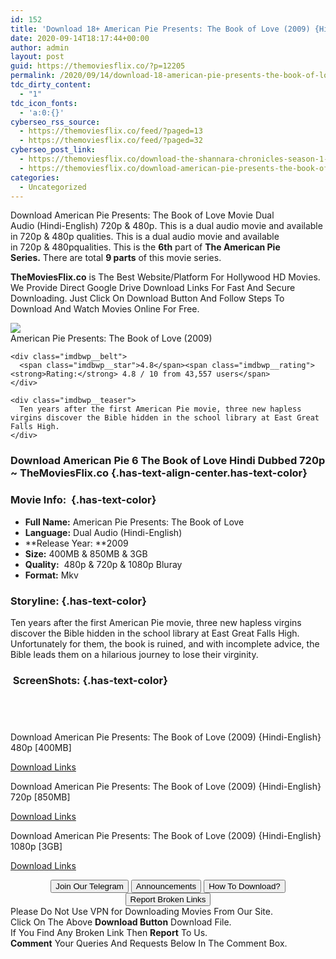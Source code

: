 ```yaml
---
id: 152
title: 'Download 18+ American Pie Presents: The Book of Love (2009) {Hindi-English} 480p [400MB] || 720p [850MB] || 1080p [3GB]'
date: 2020-09-14T18:17:44+00:00
author: admin
layout: post
guid: https://themoviesflix.co/?p=12205
permalink: /2020/09/14/download-18-american-pie-presents-the-book-of-love-2009-hindi-english-480p-400mb-720p-850mb-1080p-3gb/
tdc_dirty_content:
  - "1"
tdc_icon_fonts:
  - 'a:0:{}'
cyberseo_rss_source:
  - https://themoviesflix.co/feed/?paged=13
  - https://themoviesflix.co/feed/?paged=32
cyberseo_post_link:
  - https://themoviesflix.co/download-the-shannara-chronicles-season-1-2-hindi-english-720p/
  - https://themoviesflix.co/download-american-pie-presents-the-book-of-love-2009-hindi-480p-720p-1080p/
categories:
  - Uncategorized
---
```

Download American Pie Presents: The Book of Love&nbsp;Movie&nbsp;Dual Audio&nbsp;(Hindi-English)&nbsp;720p&nbsp;&&nbsp;480p. This is&nbsp;a&nbsp;dual audio&nbsp;movie and available in&nbsp;720p&nbsp;&&nbsp;480p&nbsp;qualities. This is&nbsp;a&nbsp;dual audio&nbsp;movie and available in&nbsp;720p&nbsp;&&nbsp;480pqualities. This is the&nbsp;**6th**&nbsp;part of&nbsp;**The American Pie Series.**&nbsp;There are total&nbsp;**9 parts**&nbsp;of this movie series.

**TheMoviesFlix.co**&nbsp;is The Best Website/Platform For Hollywood HD Movies. We Provide Direct Google Drive Download Links For Fast And Secure Downloading. Just Click On Download Button And Follow Steps To Download And Watch Movies Online For Free.

<div class="imdbwp imdbwp--movie dark">
  <div class="imdbwp__thumb">
    <a class="imdbwp__link" target="_blank" title="American Pie Presents: The Book of Love" href="https://www.imdb.com/title/tt1407050/" rel="nofollow noopener noreferrer"><img class="imdbwp__img" src="https://m.media-amazon.com/images/M/MV5BZTZiOTQ2MGUtMDk3Mi00NmUzLWJmMGYtZmE1MzFiNDU4NjM2XkEyXkFqcGdeQXVyMTY5Nzc4MDY@._V1_SX300.jpg" /></a>
  </div>
  
  <div class="imdbwp__content">
    <div class="imdbwp__header">
      <span class="imdbwp__title">American Pie Presents: The Book of Love</span> (2009)
    </div>
    
    <div class="imdbwp__belt">
      <span class="imdbwp__star">4.8</span><span class="imdbwp__rating"><strong>Rating:</strong> 4.8 / 10 from 43,557 users</span>
    </div>
    
    <div class="imdbwp__teaser">
      Ten years after the first American Pie movie, three new hapless virgins discover the Bible hidden in the school library at East Great Falls High.
    </div>
  </div>
</div>

### Download American Pie 6 The Book of Love Hindi Dubbed 720p ~ TheMoviesFlix.co {.has-text-align-center.has-text-color}

### Movie Info:&nbsp; {.has-text-color}

  * **Full Name:**&nbsp;American Pie Presents: The Book of Love
  * **Language:**&nbsp;Dual Audio (Hindi-English)
  * **Release Year:&nbsp;**2009
  * **Size:**&nbsp;400MB & 850MB & 3GB
  * **Quality:**&nbsp; 480p & 720p & 1080p Bluray
  * **Format:**&nbsp;Mkv

### Storyline: {.has-text-color}

Ten years after the first American Pie movie, three new hapless virgins discover the Bible hidden in the school library at East Great Falls High. Unfortunately for them, the book is ruined, and with incomplete advice, the Bible leads them on a hilarious journey to lose their virginity.

### &nbsp;ScreenShots: {.has-text-color}

<div class="wp-block-image">
  <figure class="aligncenter"><img src="https://i.imgur.com/wxscnhk.jpg" alt /></figure>
</div>

<div class="wp-block-image">
  <figure class="aligncenter"><img src="https://i.imgur.com/rOtrvVN.jpg" alt /></figure>
</div>

<div class="wp-block-image">
  <figure class="aligncenter"><img src="https://i.imgur.com/qTJwSlS.jpg" alt /></figure>
</div>

<div class="wp-block-image">
  <figure class="aligncenter"><img src="https://i.imgur.com/CG4Ymtp.jpg" alt /></figure>
</div>

<p class="has-text-align-center has-text-color has-medium-font-size">
  Download American Pie Presents: The Book of Love (2009) {Hindi-English} 480p [400MB]
</p>

<span class="mb-center maxbutton-3-center"><span class="maxbutton-3-container mb-container"><a class="maxbutton-3 maxbutton maxbutton-post-button" target="_blank" rel="nofollow noopener noreferrer" href="https://coinquint.com/a10972/"><span class="mb-text">Download Links</span></a></span></span>

<p class="has-text-align-center has-text-color has-medium-font-size">
  Download American Pie Presents: The Book of Love (2009) {Hindi-English} 720p [850MB]
</p>

<span class="mb-center maxbutton-3-center"><span class="maxbutton-3-container mb-container"><a class="maxbutton-3 maxbutton maxbutton-post-button" target="_blank" rel="nofollow noopener noreferrer" href="https://coinquint.com/a10975/"><span class="mb-text">Download Links</span></a></span></span>

<p class="has-text-align-center has-text-color has-medium-font-size">
  Download American Pie Presents: The Book of Love (2009) {Hindi-English} 1080p [3GB]
</p>

<span class="mb-center maxbutton-3-center"><span class="maxbutton-3-container mb-container"><a class="maxbutton-3 maxbutton maxbutton-post-button" target="_blank" rel="nofollow noopener noreferrer" href="https://coinquint.com/a10978/"><span class="mb-text">Download Links</span></a></span></span>

<center>
</center>

<center>
  <a href="https://t.me/themoviesflixcom" target="_blank" data-wpel-link="external" rel="nofollow external noopener noreferrer"><button class="button button5">Join Our Telegram</button></a> <a href="https://themoviesflix.co/download-american-pie-presents-the-book-of-love-2009-hindi-480p-720p-1080p/#" target="_blank" data-wpel-link="external" rel="nofollow external noopener noreferrer"><button class="button button5">Announcements</button></a> <a href="https://themoviesflix.com/how-to-download/" target="_blank" data-wpel-link="external" rel="nofollow external noopener noreferrer"><button class="button button5">How To Download?</button></a> <a href="https://themoviesflix.co/download-american-pie-presents-the-book-of-love-2009-hindi-480p-720p-1080p/#" target="_blank" data-wpel-link="external" rel="nofollow external noopener noreferrer"><button class="button button5">Report Broken Links</button></a>
</center>

<div class="alert alert-danger">
  Please Do Not Use VPN for Downloading Movies From Our Site.
</div>

<div class="alert alert-success">
  Click On The Above <strong>Download Button</strong> Download File.
</div>

<div class="alert alert-warning">
  If You Find Any Broken Link Then <strong>Report</strong> To Us.
</div>

<div class="alert alert-info">
  <strong>Comment</strong> Your Queries And Requests Below In The Comment Box.
</div>